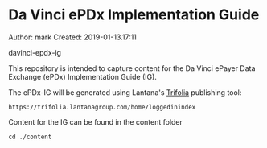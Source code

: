 # Da Vinci ePDx Implementation Guide

Author: mark
Created: 2019-01-13.17:11

davinci-epdx-ig

This repository is intended to capture content for the 
Da Vinci ePayer Data Exchange (ePDx) Implementation Guide (IG).

The ePDx-IG will be generated using Lantana's [Trifolia](https://trifolia.lantanagroup.com/home/loggedinindex) publishing tool:

    https://trifolia.lantanagroup.com/home/loggedinindex

Content for the IG can be found in the content folder

    cd ./content
    
